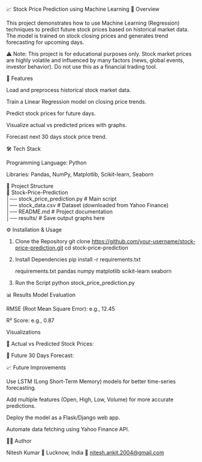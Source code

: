 📈 Stock Price Prediction using Machine Learning
📌 Overview

This project demonstrates how to use Machine Learning (Regression) techniques to predict future stock prices based on historical market data.
The model is trained on stock closing prices and generates trend forecasting for upcoming days.

⚠️ Note: This project is for educational purposes only. Stock market prices are highly volatile and influenced by many factors (news, global events, investor behavior). Do not use this as a financial trading tool.

🚀 Features

Load and preprocess historical stock market data.

Train a Linear Regression model on closing price trends.

Predict stock prices for future days.

Visualize actual vs predicted prices with graphs.

Forecast next 30 days stock price trend.

🛠️ Tech Stack

Programming Language: Python

Libraries: Pandas, NumPy, Matplotlib, Scikit-learn, Seaborn

📂 Project Structure<br>
📁 Stock-Price-Prediction<br>
│── stock_price_prediction.py   # Main script<br>
│── stock_data.csv              # Dataset (downloaded from Yahoo Finance)<br>
│── README.md                   # Project documentation<br>
│── results/                    # Save output graphs here<br>

⚙️ Installation & Usage
1. Clone the Repository
   git clone https://github.com/your-username/stock-price-prediction.git
   cd stock-price-prediction
2. Install Dependencies
   pip install -r requirements.txt

   requirements.txt
   pandas
   numpy
   matplotlib
   scikit-learn
   seaborn

3. Run the Script
   python stock_price_prediction.py

📊 Results
Model Evaluation

RMSE (Root Mean Square Error): e.g., 12.45

R² Score: e.g., 0.87

Visualizations

📌 Actual vs Predicted Stock Prices:


📌 Future 30 Days Forecast:


📈 Future Improvements

Use LSTM (Long Short-Term Memory) models for better time-series forecasting.

Add multiple features (Open, High, Low, Volume) for more accurate predictions.

Deploy the model as a Flask/Django web app.

Automate data fetching using Yahoo Finance API.

👨‍💻 Author

Nitesh Kumar
📍 Lucknow, India
📧 nitesh.ankit.2004@gmail.com
